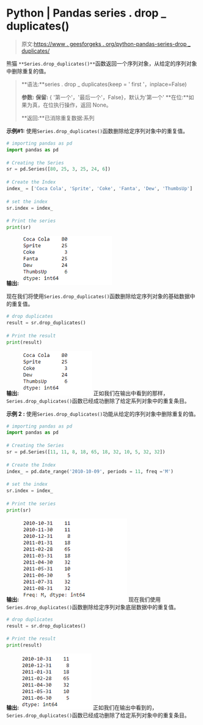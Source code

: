 # Python | Pandas series . drop _ duplicates()

> 原文:[https://www . geesforgeks . org/python-pandas-series-drop _ duplicates/](https://www.geeksforgeeks.org/python-pandas-series-drop_duplicates/)

熊猫 `**Series.drop_duplicates()**`函数返回一个序列对象，从给定的序列对象中删除重复的值。

> **语法:**series . drop _ duplicates(keep = ' first '，inplace=False)
> 
> **参数:**
> **保留:** { '第一个'，'最后一个'，False}，默认为'第一个'
> **在位:**如果为真，在位执行操作，返回 None。
> 
> **返回:**已消除重复数据:系列

**示例#1:** 使用`Series.drop_duplicates()`函数删除给定序列对象中的重复值。

```py
# importing pandas as pd
import pandas as pd

# Creating the Series
sr = pd.Series([80, 25, 3, 25, 24, 6])

# Create the Index
index_ = ['Coca Cola', 'Sprite', 'Coke', 'Fanta', 'Dew', 'ThumbsUp']

# set the index
sr.index = index_

# Print the series
print(sr)
```

**输出:**
![](img/106ef1493646a7192f479e267f23abf9.png)

现在我们将使用`Series.drop_duplicates()`函数删除给定序列对象的基础数据中的重复值。

```py
# drop duplicates
result = sr.drop_duplicates()

# Print the result
print(result)
```

**输出:**
![](img/6f8b36bd5c8b45b6993bfb5f649d21b3.png)
正如我们在输出中看到的那样，`Series.drop_duplicates()`函数已经成功删除了给定系列对象中的重复条目。

**示例 2 :** 使用`Series.drop_duplicates()`功能从给定的序列对象中删除重复的值。

```py
# importing pandas as pd
import pandas as pd

# Creating the Series
sr = pd.Series([11, 11, 8, 18, 65, 18, 32, 10, 5, 32, 32])

# Create the Index
index_ = pd.date_range('2010-10-09', periods = 11, freq ='M')

# set the index
sr.index = index_

# Print the series
print(sr)
```

**输出:**
![](img/21921ada03d0d188261de98782098034.png)
现在我们使用`Series.drop_duplicates()`函数删除给定序列对象底层数据中的重复值。

```py
# drop duplicates
result = sr.drop_duplicates()

# Print the result
print(result)
```

**输出:**
![](img/7a4e5bf373aa0f76a3ca74a3a97dfd84.png)
正如我们在输出中看到的，`Series.drop_duplicates()`函数已经成功删除了给定系列对象中的重复条目。